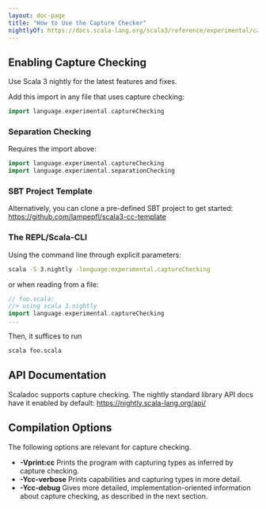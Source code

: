 ```yaml
---
layout: doc-page
title: "How to Use the Capture Checker"
nightlyOf: https://docs.scala-lang.org/scala3/reference/experimental/capture-checking/how-to-use.html
---
```


## Enabling Capture Checking

Use Scala 3 nightly for the latest features and fixes.

Add this import in any file that uses capture checking:
```scala
import language.experimental.captureChecking
```

### Separation Checking

Requires the import above:
```scala
import language.experimental.captureChecking
import language.experimental.separationChecking
```

### SBT Project Template

Alternatively, you can clone a pre-defined SBT project to get
started: https://github.com/lampepfl/scala3-cc-template

### The REPL/Scala-CLI

Using the command line through explicit parameters:
```bash
scala -S 3.nightly -language:experimental.captureChecking
```
or when reading from a file:
```scala
// foo.scala:
//> using scala 3.nightly
import language.experimental.captureChecking
...
```
Then, it suffices to run
```bash
scala foo.scala
```

## API Documentation

Scaladoc supports capture checking. The nightly standard library API docs have it enabled by default:
https://nightly.scala-lang.org/api/

## Compilation Options

The following options are relevant for capture checking.

 - **-Vprint:cc** Prints the program with capturing types as inferred by capture checking.
 - **-Ycc-verbose** Prints capabilities and capturing types in more detail.
 - **-Ycc-debug** Gives more detailed, implementation-oriented information about capture checking, as described in the next section.